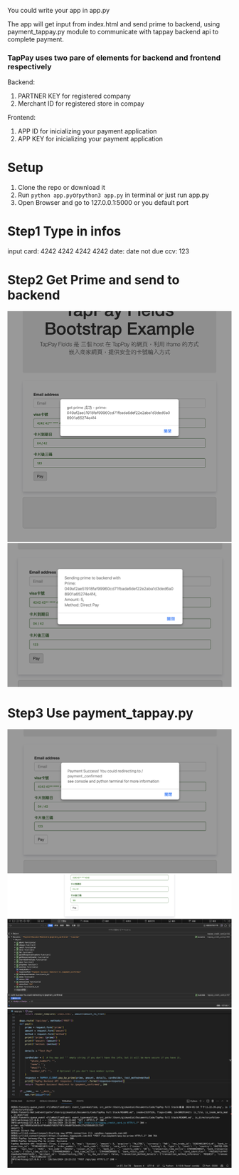 You could write your app in app.py

The app will get input from index.html and send prime to backend, using payment_tappay.py module to communicate with tappay backend api to complete payment.

### TapPay uses two pare of elements for backend and frontend respectively
Backend:
1. PARTNER KEY for registered company
2. Merchant ID for registered store in compay

Frontend:
1. APP ID for inicializing your payment application
2. APP KEY for inicializing your payment application

# Setup
1. Clone the repo or download it
2. Run ```python app.py```or```python3 app.py``` in terminal or just run app.py
3. Open Browser and go to 127.0.0.1:5000 or you default port

# Step1 Type in infos
input
card: 4242 4242 4242 4242
date: date not due
ccv: 123

# Step2 Get Prime and send to backend
![Alt text](<readme_folder/截圖 2024-01-10 下午11.21.01.png>)
![Alt text](<readme_folder/截圖 2024-01-10 下午11.21.40.png>)

# Step3 Use payment_tappay.py
![Alt text](<readme_folder/截圖 2024-01-10 下午11.21.56.png>)
![Alt text](<readme_folder/截圖 2024-01-10 下午11.22.39.png>)
![Alt text](<readme_folder/截圖 2024-01-10 下午11.23.46.png>)